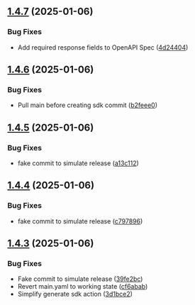## [1.4.7](https://github.com/PassEntry/POW-Cards-API/compare/v1.4.6...v1.4.7) (2025-01-06)


### Bug Fixes

* Add required response fields to OpenAPI Spec ([4d24404](https://github.com/PassEntry/POW-Cards-API/commit/4d244041cc680b7ca4478af3e3875f5d6ea48fdc))

## [1.4.6](https://github.com/PassEntry/POW-Cards-API/compare/v1.4.5...v1.4.6) (2025-01-06)


### Bug Fixes

* Pull main before creating sdk commit ([b2feee0](https://github.com/PassEntry/POW-Cards-API/commit/b2feee03d59f6f963818c93d7f6f080a205f5cc3))

## [1.4.5](https://github.com/PassEntry/POW-Cards-API/compare/v1.4.4...v1.4.5) (2025-01-06)


### Bug Fixes

* fake commit to simulate release ([a13c112](https://github.com/PassEntry/POW-Cards-API/commit/a13c11281c2280a8f602070686d6f4babb998859))

## [1.4.4](https://github.com/PassEntry/POW-Cards-API/compare/v1.4.3...v1.4.4) (2025-01-06)


### Bug Fixes

* fake commit to simulate release ([c797896](https://github.com/PassEntry/POW-Cards-API/commit/c79789672b12a019e8cbd4581523757f5574c06e))

## [1.4.3](https://github.com/PassEntry/POW-Cards-API/compare/v1.4.2...v1.4.3) (2025-01-06)


### Bug Fixes

* Fake commit to simulate release ([39fe2bc](https://github.com/PassEntry/POW-Cards-API/commit/39fe2bc8fcdfa631616bf2cb33189f00db3cf130))
* Revert main.yaml to working state ([cf6abab](https://github.com/PassEntry/POW-Cards-API/commit/cf6abab6562557938fa40385bf3782b03bca55e8))
* Simplify generate sdk action ([3d1bce2](https://github.com/PassEntry/POW-Cards-API/commit/3d1bce2a4aae1ef9321fd51287fffa3438b6c5b4))

